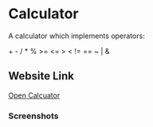 # Calculator
A calculator which implements operators:
<p>+ - / * %
>= <= > < != ==
      ~ | & </p>

## Website Link

[Open Calcuator](https://yagneswar17.github.io/Calculator/)

### Screenshots

